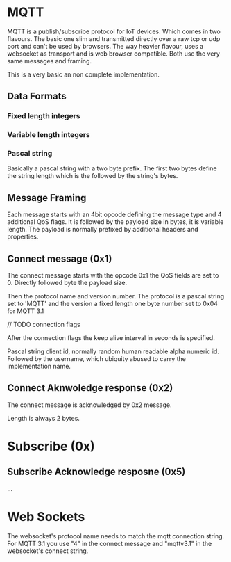 # MQTT

MQTT is a publish/subscribe protocol for IoT devices.
Which comes in two flavours. The basic one slim and transmitted directly over a raw tcp or udp port and can't be used by browsers. The way heavier flavour, uses a websocket as transport and is web browser compatible. Both use the very same messages and framing.

This is a very basic an non complete implementation.


## Data Formats

### Fixed length integers

### Variable length integers

### Pascal string
Basically a pascal string with a two byte prefix. The first two bytes
define the string length which is the followed by the string's bytes.


## Message Framing

Each message starts with an 4bit opcode defining the message type and 4 additional QoS flags.
It is followed by the payload size in bytes, it is variable length. 
The payload is normally prefixed by additional headers and properties.

## Connect message (0x1)

The connect message starts with the opcode 0x1 the QoS fields are set to 0.
Directly followed byte the payload size.

Then the protocol name and version number.
The protocol is a pascal string set to 'MQTT' and the version a fixed length one byte number set to 0x04 for MQTT 3.1

// TODO connection flags

After the connection flags the keep alive interval in seconds is specified.

Pascal string client id, normally random human readable alpha numeric id.
Followed by the username, which ubiquity abused to carry the implementation name.

## Connect Aknwoledge response (0x2)

The connect message is acknowledged by 0x2 message.

Length is always 2 bytes.

# Subscribe (0x)



## Subscribe Acknowledge resposne (0x5)
...

##





# Web Sockets

The websocket's protocol name needs to match the mqtt connection string. For MQTT 3.1 you use "4" in the connect message and "mqttv3.1" in the websocket's connect string.

